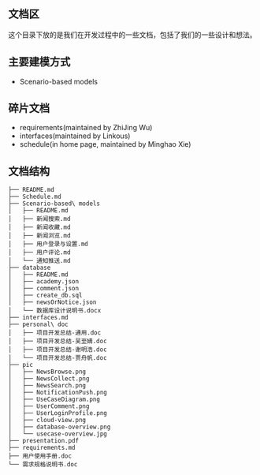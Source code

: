 ## 文档区

这个目录下放的是我们在开发过程中的一些文档，包括了我们的一些设计和想法。

## 主要建模方式
* Scenario-based models

## 碎片文档
* requirements(maintained by ZhiJing Wu)
* interfaces(maintained by Linkous)
* schedule(in home page, maintained by Minghao Xie)

## 文档结构

	├── README.md
	├── Schedule.md
	├── Scenario-based\ models
	│   ├── README.md
	│   ├── 新闻搜索.md
	│   ├── 新闻收藏.md
	│   ├── 新闻浏览.md
	│   ├── 用户登录与设置.md
	│   ├── 用户评论.md
	│   └── 通知推送.md
	├── database
	│   ├── README.md
	│   ├── academy.json
	│   ├── comment.json
	│   ├── create_db.sql
	│   ├── newsOrNotice.json
	│   └── 数据库设计说明书.docx
	├── interfaces.md
	├── personal\ doc
	│   ├── 项目开发总结-通用.doc
	│   ├── 项目开发总结-吴至婧.doc
	│   ├── 项目开发总结-谢明浩.doc
	│   └── 项目开发总结-贾舟帆.doc
	├── pic
	│   ├── NewsBrowse.png
	│   ├── NewsCollect.png
	│   ├── NewsSearch.png
	│   ├── NotificationPush.png
	│   ├── UseCaseDiagram.png
	│   ├── UserComment.png
	│   ├── UserLoginProfile.png
	│   ├── cloud-view.png
	│   ├── database-overview.png
	│   └── usecase-overview.jpg
	├── presentation.pdf
	├── requirements.md
	├── 用户使用手册.doc
	└── 需求规格说明书.doc